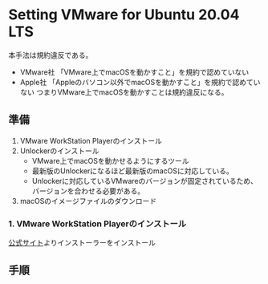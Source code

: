 # Setting VMware for Ubuntu 20.04 LTS

本手法は規約違反である。
 - VMware社
    「VMware上でmacOSを動かすこと」を規約で認めていない
 - Apple社
    「Appleのバソコン以外でmacOSを動かすこと」を規約で認めていない
つまりVMware上でmacOSを動かすことは規約違反になる。

## 準備
 1. VMware WorkStation Playerのインストール
 2. Unlockerのインストール
     - VMware上でmacOSを動かせるようにするツール
     - 最新版のUnlockerになるほど最新版のmacOSに対応している。
     - Unlockerに対応しているVMwareのバージョンが固定されているため、バージョンを合わせる必要がある。
 3. macOSのイメージファイルのダウンロード

### 1. VMware WorkStation Playerのインストール
[公式サイト](https://www.vmware.com/jp/products/workstation-player.html)よりインストーラーをインストール


## 手順
